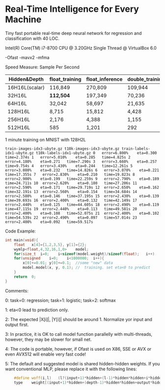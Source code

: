 # Real-Time Intelligence for Every Machine
Tiny fast portable real-time deep neural network for regression and classification with 40 LOC.

Intel(R) Core(TM) i7-8700 CPU @ 3.20GHz Single Thread @ VirtualBox 6.0 

-Ofast -mavx2 -mfma

Speed Measure:	Sample Per Second

|Hidden&Depth|float_training|float_inference|double_training|double_inference|
|----|----|----|----|----|
|16H16L(scalar)|116,849|270,809|109,944|242,912|
|32H16L|**112,504**|197,349|70,236 |142,807|
|64H16L|32,042|58,697|21,635|45,111|
|128H16L|8,715|15,812|4,428|8,904|
|256H16L|2,176|4,388|1,155|2,369|
|512H16L|585|1,201|292|614|

1 minute training on MNIST with 128H2L

`
train-images-idx3-ubyte.gz
t10k-images-idx3-ubyte.gz
train-labels-idx1-ubyte.gz
t10k-labels-idx1-ubyte.gz
0	error=6.800%	eta=0.300	time=2.374s
1	error=5.010%	eta=0.285	time=4.825s
2	error=4.180%	eta=0.271	time=7.290s
3	error=3.660%	eta=0.257	time=9.754s
4	error=3.430%	eta=0.244	time=12.261s
5	error=3.080%	eta=0.232	time=14.826s
6	error=3.070%	eta=0.221	time=17.355s
7	error=2.830%	eta=0.210	time=19.823s
8	error=2.900%	eta=0.199	time=22.259s
9	error=2.790%	eta=0.189	time=24.711s
10	error=2.620%	eta=0.180	time=27.206s
11	error=2.590%	eta=0.171	time=29.719s
12	error=2.650%	eta=0.162	time=32.191s
13	error=2.560%	eta=0.154	time=34.684s
14	error=2.580%	eta=0.146	time=37.195s
15	error=2.430%	eta=0.139	time=39.693s
16	error=2.400%	eta=0.132	time=42.149s
17	error=2.440%	eta=0.125	time=44.605s
18	error=2.490%	eta=0.119	time=47.115s
19	error=2.440%	eta=0.113	time=49.581s
20	error=2.400%	eta=0.108	time=52.075s
21	error=2.400%	eta=0.102	time=54.539s
22	error=2.490%	eta=0.097	time=57.014s
23	error=2.400%	eta=0.092	time=59.517s
`

Code Example:

```C++
int	main(void){
	float	x[4]={1,2,3,5},	y[1]={2};
	wymlp<float,4,32,16,1,0>	model;	
	for(size_t	i=0;	i<sizeof(model.weight)/sizeof(float);	i++)	model.weight[i]=3.0*rand()/RAND_MAX-1.5;	
	for(unsigned	i=0;	i<1000000;	i++){	
		x[0]+=0.01;	y[0]+=0.1;	//some "new" data
		model.model(x, y, 0.1);	//	training. set eta<0 to predict
	}
	return	0;
}
```
Comments:

0: task=0: regression; task=1: logistic; task=2: softmax

1: eta<0 lead to prediction only.

2: The expected |X[i]|, |Y[i]| should be around 1. Normalize yor input and output first.

3: In practice, it is OK to call model function parallelly with multi-threads, however, they may be slower for small net.

4: The code is portable, however, if Ofast is used on X86, SSE or AVX or even AVX512 will enable very fast code!

5: The default and suggested model is shared hidden-hidden weights. If you want conventional MLP, please replace it with the following lines:
```C++
	#define	woff(i,l)	(l?(input+1)*hidden+(l-1)*hidden*hidden+i*hidden:i*hidden)
	type	weight[(input+1)*hidden+(depth-1)*hidden*hidden+output*hidden];
```	


